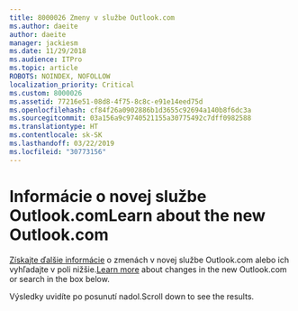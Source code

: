 ```yaml
---
title: 8000026 Zmeny v službe Outlook.com
ms.author: daeite
author: daeite
manager: jackiesm
ms.date: 11/29/2018
ms.audience: ITPro
ms.topic: article
ROBOTS: NOINDEX, NOFOLLOW
localization_priority: Critical
ms.custom: 8000026
ms.assetid: 77216e51-08d8-4f75-8c8c-e91e14eed75d
ms.openlocfilehash: cf84f26a0902886b1d3655c92694a140b8f6dc3a
ms.sourcegitcommit: 03a156a9c9740521155a30775492c7dff0982588
ms.translationtype: HT
ms.contentlocale: sk-SK
ms.lasthandoff: 03/22/2019
ms.locfileid: "30773156"
---
```

# <a name="learn-about-the-new-outlookcom"></a><span data-ttu-id="41243-102">Informácie o novej službe Outlook.com</span><span class="sxs-lookup"><span data-stu-id="41243-102">Learn about the new Outlook.com</span></span>

<span data-ttu-id="41243-103">[Získajte ďalšie informácie](https://go.microsoft.com/fwlink/?linkid=2039724&amp;clcid=0x409) o zmenách v novej službe Outlook.com alebo ich vyhľadajte v poli nižšie.</span><span class="sxs-lookup"><span data-stu-id="41243-103">[Learn more](https://go.microsoft.com/fwlink/?linkid=2039724&amp;clcid=0x409) about changes in the new Outlook.com or search in the box below.</span></span> 
  
<span data-ttu-id="41243-104">Výsledky uvidíte po posunutí nadol.</span><span class="sxs-lookup"><span data-stu-id="41243-104">Scroll down to see the results.</span></span>
  

